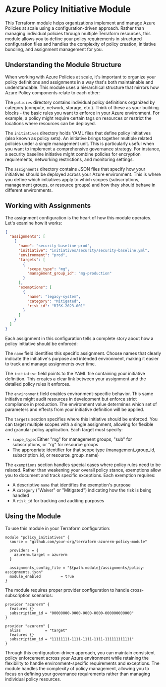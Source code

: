 # Azure Policy Initiative Module

This Terraform module helps organizations implement and manage Azure Policies at scale using a configuration-driven approach. Rather than managing individual policies through multiple Terraform resources, this module allows you to define your policy requirements in structured configuration files and handles the complexity of policy creation, initiative bundling, and assignment management for you.

## Understanding the Module Structure

When working with Azure Policies at scale, it's important to organize your policy definitions and assignments in a way that's both maintainable and understandable. This module uses a hierarchical structure that mirrors how Azure Policy components relate to each other:

The `policies` directory contains individual policy definitions organized by category (compute, network, storage, etc.). Think of these as your building blocks - the basic rules you want to enforce in your Azure environment. For example, a policy might require certain tags on resources or restrict the locations where resources can be deployed.

The `initiatives` directory holds YAML files that define policy initiatives (also known as policy sets). An initiative brings together multiple related policies under a single management unit. This is particularly useful when you want to implement a comprehensive governance strategy. For instance, a security baseline initiative might combine policies for encryption requirements, networking restrictions, and monitoring settings.

The `assignments` directory contains JSON files that specify how your initiatives should be deployed across your Azure environment. This is where you define which initiatives apply to which scopes (subscriptions, management groups, or resource groups) and how they should behave in different environments.

## Working with Assignments

The assignment configuration is the heart of how this module operates. Let's examine how it works:

```json
{
  "assignments": [
    {
      "name": "security-baseline-prod",
      "initiative": "initiatives/security/security-baseline.yml",
      "environment": "prod",
      "targets": [
        {
          "scope_type": "mg",
          "management_group_id": "mg-production"
        }
      ],
      "exemptions": [
        {
          "name": "legacy-system",
          "category": "Mitigated",
          "risk_id": "RISK-2023-001"
        }
      ]
    }
  ]
}
```

Each assignment in this configuration tells a complete story about how a policy initiative should be enforced:

The `name` field identifies this specific assignment. Choose names that clearly indicate the initiative's purpose and intended environment, making it easier to track and manage assignments over time.

The `initiative` field points to the YAML file containing your initiative definition. This creates a clear link between your assignment and the detailed policy rules it enforces.

The `environment` field enables environment-specific behavior. This same initiative might audit resources in development but enforce strict compliance in production. The environment value determines which set of parameters and effects from your initiative definition will be applied.

The `targets` section specifies where this initiative should be enforced. You can target multiple scopes with a single assignment, allowing for flexible and granular policy application. Each target must specify:
- `scope_type`: Either "mg" for management groups, "sub" for subscriptions, or "rg" for resource groups
- The appropriate identifier for that scope type (management_group_id, subscription_id, or resource_group_name)

The `exemptions` section handles special cases where policy rules need to be relaxed. Rather than weakening your overall policy stance, exemptions allow you to document and track specific exceptions. Each exemption requires:
- A descriptive `name` that identifies the exemption's purpose
- A `category` ("Waiver" or "Mitigated") indicating how the risk is being handled
- A `risk_id` for tracking and auditing purposes

## Using the Module

To use this module in your Terraform configuration:

```hcl
module "policy_initiatives" {
  source = "github.com/your-org/terraform-azurerm-policy-module"
  
  providers = {
    azurerm.target = azurerm
  }

  assignments_config_file = "${path.module}/assignments/policy-assignments.json"
  module_enabled         = true
}
```

The module requires proper provider configuration to handle cross-subscription scenarios:

```hcl
provider "azurerm" {
  features {}
  subscription_id = "00000000-0000-0000-0000-000000000000"
}

provider "azurerm" {
  alias           = "target"
  features {}
  subscription_id = "11111111-1111-1111-1111-111111111111"
}
```

Through this configuration-driven approach, you can maintain consistent policy enforcement across your Azure environment while retaining the flexibility to handle environment-specific requirements and exceptions. The module handles the complexity of policy management, allowing you to focus on defining your governance requirements rather than managing individual policy resources.